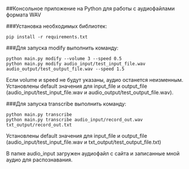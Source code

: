 ##Консольное приложение на Python для работы с аудиофайлами формата WAV

###Установка необходимых библиотек:
```
pip install -r requirements.txt
```

###Для запуска modify выполнить команду:
```
python main.py modify --volume 3 --speed 0.5
python main.py modify audio_input/test_input_file.wav audio_output/test_output_file.wav --speed 1.5
```
Если volume и speed не будут указаны, аудио останется неизменным. Установлены default значения для input_file и output_file (audio_input/test_input_file.wav и audio_output/test_output_file.wav).

###Для запуска transcribe выполнить команду:
```
python main.py transcribe
python main.py transcribe audio_input/record_out.wav txt_output/record_out.txt 
```
Установлены default значения для input_file и output_file (audio_input/test_input_file.wav и txt_output/test_output_file.txt)

В папке audio_input загружен аудиофайл с сайта и записанные мной аудио для распознавания.
